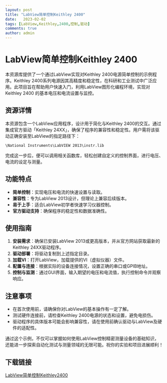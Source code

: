 ```yaml
---
layout: post
title: "LabView简单控制Keithley 2400"
date:   2023-02-02
tags: [LabView,Keithley,2400,控制,驱动]
comments: true
author: admin
---
```

# LabView简单控制Keithley 2400

本资源库提供了一个通过LabView实现对Keithley 2400电源简单控制的示例程序。Keithley 2400系列电源因其高精度和稳定性，在科研和工业测试中广泛应用。此项目旨在帮助用户快速入门，利用LabView图形化编程环境，实现对 Keithley 2400 的基本电压和电流设置与监控。

## 资源详情

本资源包含一个LabView应用程序，设计用于简化与Keithley 2400的交互。通过集成官方驱动「Keithley 24XX」，确保了程序的兼容性和稳定性。用户需将该驱动正确安装至LabView的指定路径下：
```
\National Instruments\LabVIEW 2013\instr.lib
```
完成这一步后，便可以调用相关函数库，轻松创建自定义的控制界面，进行电压、电流的设定与测量。

## 功能特点

- **简单控制**：实现电压和电流的快速设置与读取。
- **兼容性**：专为LabView 2013设计，但理论上兼容后续版本。
- **易于上手**：适合LabView初学者快速学习仪器控制。
- **官方驱动支持**：确保程序的稳定性和数据准确性。

## 使用指南

1. **安装需求**：确保已安装LabView 2013或更高版本，并从官方网站获取最新的Keithley 24XX驱动程序。
2. **驱动部署**：将驱动复制到上述指定目录。
3. **加载VI**：打开LabView，加载提供的VI（虚拟仪器）文件。
4. **配置与连接**：根据实际的设备连接情况，设置正确的串口或GPIB地址。
5. **控制与监测**：通过GUI界面，输入期望的电压和电流值，执行控制命令并观察响应。

## 注意事项

- 在首次使用前，请确保你对LabView的基本操作有一定了解。
- 测试硬件连接前，请检查Keithley 2400电源的状态和设置，避免电损伤。
- 驱动程序的具体版本可能会影响兼容性，请在使用前确认驱动与LabView及硬件的适配性。

通过这个示例，不仅可以掌握如何使用LabView控制精密测量设备的基础知识，还能进一步探索自动化测试与测量领域的无限可能。祝你的实验和项目进展顺利！

## 下载链接

[LabView简单控制Keithley2400](https://pan.quark.cn/s/aaf59936ea7c)